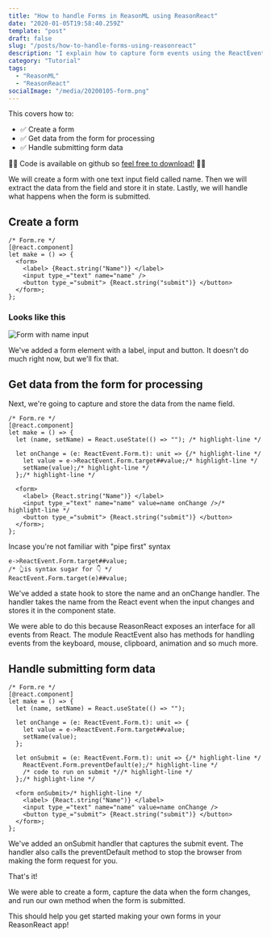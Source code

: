 ```yaml
---
title: "How to handle Forms in ReasonML using ReasonReact"
date: "2020-01-05T19:58:40.259Z"
template: "post"
draft: false
slug: "/posts/how-to-handle-forms-using-reasonreact"
description: "I explain how to capture form events using the ReactEvent module from ReasonReact."
category: "Tutorial"
tags:
  - "ReasonML"
  - "ReasonReact"
socialImage: "/media/20200105-form.png"
---
```


This covers how to:

- ✅ Create a form
- ✅ Get data from the form for processing
- ✅ Handle submitting form data

👩‍💻 Code is available on github so [feel free to download!](https://github.com/Abdisalan/blog-code-examples/tree/master/form-events) 👨‍💻

We will create a form with one text input field called name. Then we will extract the data from the field and store it in state. Lastly, we will handle what happens when the form is submitted.

## Create a form
```reason
/* Form.re */
[@react.component]
let make = () => {
  <form>
    <label> {React.string("Name")} </label>
    <input type_="text" name="name" />
    <button type_="submit"> {React.string("submit")} </button>
  </form>;
};
```

### Looks like this
![Form with name input](media/20200105-form.png)

We've added a form element with a label, input and button. It doesn't do much right now, but we'll fix that.

## Get data from the form for processing

Next, we're going to capture and store the data from the name field.
```reason
/* Form.re */
[@react.component]
let make = () => {
  let (name, setName) = React.useState(() => ""); /* highlight-line */

  let onChange = (e: ReactEvent.Form.t): unit => {/* highlight-line */
    let value = e->ReactEvent.Form.target##value;/* highlight-line */
    setName(value);/* highlight-line */
  };/* highlight-line */

  <form>
    <label> {React.string("Name")} </label>
    <input type_="text" name="name" value=name onChange />/* highlight-line */
    <button type_="submit"> {React.string("submit")} </button>
  </form>;
};
```

Incase you're not familiar with "pipe first" syntax
```reason
e->ReactEvent.Form.target##value;
/* 👆is syntax sugar for 👇 */
ReactEvent.Form.target(e)##value;
```

We've added a state hook to store the name and an onChange handler. The handler takes the name from the React event when the input changes and stores it in the component state.

We were able to do this because ReasonReact exposes an interface for all events from React. The module ReactEvent also has methods for handling events from the keyboard, mouse, clipboard, animation and so much more.

## Handle submitting form data

```reason
/* Form.re */
[@react.component]
let make = () => {
  let (name, setName) = React.useState(() => "");

  let onChange = (e: ReactEvent.Form.t): unit => {
    let value = e->ReactEvent.Form.target##value;
    setName(value);
  };

  let onSubmit = (e: ReactEvent.Form.t): unit => {/* highlight-line */
    ReactEvent.Form.preventDefault(e);/* highlight-line */
    /* code to run on submit *//* highlight-line */
  };/* highlight-line */

  <form onSubmit>/* highlight-line */
    <label> {React.string("Name")} </label>
    <input type_="text" name="name" value=name onChange />
    <button type_="submit"> {React.string("submit")} </button>
  </form>;
};
```

We've added an onSubmit handler that captures the submit event. The handler also calls the preventDefault method to stop the browser from making the form request for you.

That's it!

We were able to create a form, capture the data when the form changes, and run our own method when the form is submitted.

This should help you get started making your own forms in your ReasonReact app!